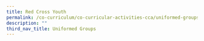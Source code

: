 ```yaml
---
title: Red Cross Youth
permalink: /co-curriculum/co-curricular-activities-cca/uniformed-groups/red-cross-youth
description: ""
third_nav_title: Uniformed Groups
---
```

